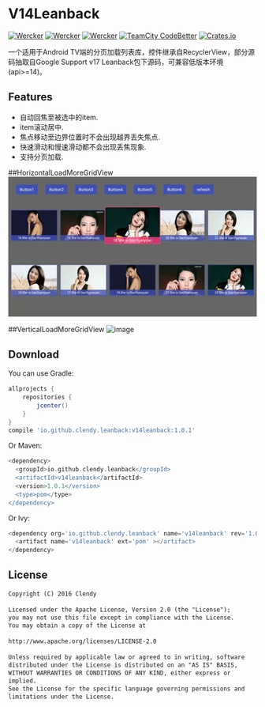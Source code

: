 # V14Leanback
[![Wercker](https://img.shields.io/badge/Android%20Client-bilibili-brightgreen.svg)](https://github.com/HotBitmapGG/bilibili) [![Wercker](https://img.shields.io/badge/Gradle-2.1.3-brightgreen.svg)]() [![Wercker](https://img.shields.io/badge/version-V2.1.6-brightgreen.svg)](https://github.com/HotBitmapGG/bilibili) [![TeamCity CodeBetter](https://img.shields.io/teamcity/codebetter/bt428.svg?maxAge=2592000)]() [![Crates.io](https://img.shields.io/crates/l/rustc-serialize.svg?maxAge=2592000)]()
   <p>   一个适用于Android TV端的分页加载列表库，控件继承自RecyclerView，部分源码抽取自Google Support v17 Leanback包下源码，可兼容低版本环境(api>=14)。
   
Features
--------  
  * 自动回焦至被选中的item.
  * item滚动居中.
  * 焦点移动至边界位置时不会出现越界丢失焦点.
  * 快速滑动和慢速滑动都不会出现丢焦现象.
  * 支持分页加载.
  
  ##HorizontalLoadMoreGridView
  ![image](https://github.com/Clendy/V14Leanback/blob/master/screenshots/Horizontal.gif)
  
  ##VerticalLoadMoreGridView
  ![image](https://github.com/Clendy/V14Leanback/blob/master/screenshots/vertical.gif)
  
Download
--------
You can use Gradle:
```groovy
allprojects {
    repositories {
        jcenter()
    }
}
compile 'io.github.clendy.leanback:v14leanback:1.0.1'
```

Or Maven:
```groovy
<dependency>
  <groupId>io.github.clendy.leanback</groupId>
  <artifactId>v14leanback</artifactId>
  <version>1.0.1</version>
  <type>pom</type>
</dependency>
```

Or Ivy:
```groovy
<dependency org='io.github.clendy.leanback' name='v14leanback' rev='1.0.1'>
  <artifact name='v14leanback' ext='pom' ></artifact>
</dependency>
```
License
--------
```
Copyright (C) 2016 Clendy

Licensed under the Apache License, Version 2.0 (the "License");
you may not use this file except in compliance with the License.
You may obtain a copy of the License at

http://www.apache.org/licenses/LICENSE-2.0

Unless required by applicable law or agreed to in writing, software
distributed under the License is distributed on an "AS IS" BASIS,
WITHOUT WARRANTIES OR CONDITIONS OF ANY KIND, either express or implied.
See the License for the specific language governing permissions and
limitations under the License.
```
